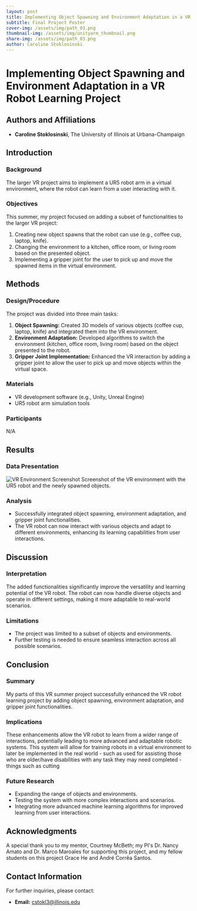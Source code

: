```yaml
---
layout: post
title: Implementing Object Spawning and Environment Adaptation in a VR Robot Learning Project
subtitle: Final Project Poster
cover-img: /assets/img/path_03.png
thumbnail-img: /assets/img/unityarm_thumbnail.png
share-img: /assets/img/path_03.png
author: Caroline Stoklosinski
---
```


# Implementing Object Spawning and Environment Adaptation in a VR Robot Learning Project

## Authors and Affiliations
- **Caroline Stoklosinski**, The University of Illinois at Urbana-Champaign

## Introduction
### Background
The larger VR project aims to implement a UR5 robot arm in a virtual environment, where the robot can learn from a user interacting with it.

### Objectives
This summer, my project focused on adding a subset of functionalities to the larger VR project:
1. Creating new object spawns that the robot can use (e.g., coffee cup, laptop, knife).
2. Changing the environment to a kitchen, office room, or living room based on the presented object.
3. Implementing a gripper joint for the user to pick up and move the spawned items in the virtual environment.

## Methods
### Design/Procedure
The project was divided into three main tasks:
1. **Object Spawning:** Created 3D models of various objects (coffee cup, laptop, knife) and integrated them into the VR environment.
2. **Environment Adaptation:** Developed algorithms to switch the environment (kitchen, office room, living room) based on the object presented to the robot.
3. **Gripper Joint Implementation:** Enhanced the VR interaction by adding a gripper joint to allow the user to pick up and move objects within the virtual space.

### Materials
- VR development software (e.g., Unity, Unreal Engine)
- UR5 robot arm simulation tools

### Participants
N/A

## Results
### Data Presentation
![VR Environment Screenshot](path/to/vr_environment_screenshot.png)
Screenshot of the VR environment with the UR5 robot and the newly spawned objects.

### Analysis
- Successfully integrated object spawning, environment adaptation, and gripper joint functionalities.
- The VR robot can now interact with various objects and adapt to different environments, enhancing its learning capabilities from user interactions.

## Discussion
### Interpretation
The added functionalities significantly improve the versatility and learning potential of the VR robot. The robot can now handle diverse objects and operate in different settings, making it more adaptable to real-world scenarios.

### Limitations
- The project was limited to a subset of objects and environments.
- Further testing is needed to ensure seamless interaction across all possible scenarios.

## Conclusion
### Summary
My parts of this VR summer project successfully enhanced the VR robot learning project by adding object spawning, environment adaptation, and gripper joint functionalities.

### Implications
These enhancements allow the VR robot to learn from a wider range of interactions, potentially leading to more advanced and adaptable robotic systems. This system will allow for training robots in a virtual environment to later be implemented in the real world - such as used for assisting those who are older/have disabilities with any task they may need completed - things such as cutting 

### Future Research
- Expanding the range of objects and environments.
- Testing the system with more complex interactions and scenarios.
- Integrating more advanced machine learning algorithms for improved learning from user interactions.

## Acknowledgments
A special thank you to my mentor, Courtney McBeth; my PI's Dr. Nancy Amato and Dr. Marco Maroales for supporting this project, and my fellow students on this project Grace He and André Corrêa Santos. 

## Contact Information
For further inquiries, please contact:
- **Email:** cstokl3@illinois.edu

<!-- Add any custom styling if needed -->
<style>
  .poster-section {
    margin-bottom: 20px;
  }
  .poster-section h2 {
    color: #2E86C1;
  }
  .poster-section h3 {
    color: #2874A6;
  }
</style>
